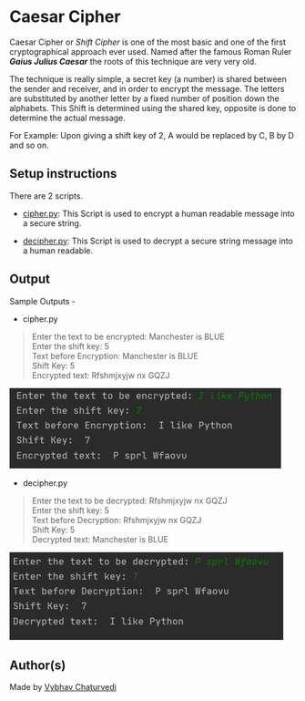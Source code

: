 
# Caesar Cipher  

Caesar Cipher or *Shift Cipher* is one of the most basic and one of the first cryptographical approach ever used. Named after the famous Roman Ruler ***Gaius Julius Caesar*** the roots of this technique are very very old.   

The technique is really simple, a secret key (a number) is shared between the sender and receiver, and in order to   encrypt the message. The letters are substituted by another letter by a fixed number of position down the alphabets. This Shift is determined using the shared key, opposite is done to determine the actual message.  

For Example: Upon giving a shift key of 2, A would be replaced by C, B by D and so on.  

## Setup instructions  

There are 2 scripts.  
- [cipher.py](https://i.imgur.com/PCUqcbu.png): This Script is used to encrypt a human readable message into a secure string.

- [decipher.py](https://i.imgur.com/359zyE4.png): This Script is used to decrypt a secure string message into a human readable.

## Output  

Sample Outputs -   

- cipher.py  
>Enter the text to be encrypted: Manchester is BLUE  
>Enter the shift key: 5  
>Text before Encryption:  Manchester is BLUE  
>Shift Key:  5  
>Encrypted text:  Rfshmjxyjw nx GQZJ  

![Result](img/cipher.PNG)  

- decipher.py  
>Enter the text to be decrypted: Rfshmjxyjw nx GQZJ  
>Enter the shift key: 5  
>Text before Decryption:  Rfshmjxyjw nx GQZJ  
>Shift Key:  5  
>Decrypted text:  Manchester is BLUE  

![Result](img/decipher.PNG)  

## Author(s)  

Made by [Vybhav Chaturvedi](https://www.linkedin.com/in/vybhav-chaturvedi-0ba82614a/)
